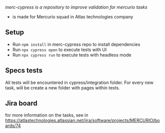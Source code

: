 *merc-cypress is a repository to improve validation for mercurio tasks*

- is made for Mercurio squad in Atlas technologies company

## Setup
- Run `npm install` in merc-cypress repo to install dependencies
- Run `npx cypress open` to execute tests with UI
- Run `npx cypress run` to execute tests with headless mode

## Specs tests
All tests will be encountered in cypress/integration folder. For every new task, will be create a new folder with pages within tests.

## Jira board
for more information on the tasks, see in https://atlastechnologies.atlassian.net/jira/software/projects/MERCURIO/boards/74
